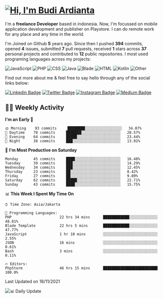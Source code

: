 # [![Hi, I'm Budi Ardianta](https://readme-typing-svg.herokuapp.com?size=24&vCenter=true&lines=%F0%9F%91%8B+Hi%2C+I'm+Budi+Ardianta+;%F0%9F%92%BB+Android+And+Web+Developer+)](https://git.io/typing-svg)

I'm a **freelance Developer** based in indonesia. Now, I'm focussed on mobile application development and publisher on Playstore. I can do remote work for any place and any time in the world.

I'm Joined on Github **5** years ago. Since then I pushed **394** commits, opened **4** issues, submitted **7** pull requests, received **1** stars across **37** personal projects and contributed to **12** public repositories.
I most used programing languages across my projects:

![JavaScript](https://img.shields.io/badge/-JavaScript-%23f1e05a?style=flat&logo=JavaScript&logoColor=white)
![PHP](https://img.shields.io/badge/-PHP-%234F5D95?style=flat&logo=PHP&logoColor=white)
![CSS](https://img.shields.io/badge/-CSS-%23563d7c?style=flat&logo=CSS&logoColor=white)
![Java](https://img.shields.io/badge/-Java-%23b07219?style=flat&logo=Java&logoColor=white)
![Blade](https://img.shields.io/badge/-Blade-%23f7523f?style=flat&logo=Blade&logoColor=white)
![HTML](https://img.shields.io/badge/-HTML-%23e34c26?style=flat&logo=HTML&logoColor=white)
![Kotlin](https://img.shields.io/badge/-Kotlin-%23A97BFF?style=flat&logo=Kotlin&logoColor=white)
![Other](https://img.shields.io/badge/-Other-%23ededed?style=flat&logo=Other&logoColor=white)

Find out more about me & feel free to say hello through any of the social links below:

[![Linkedin Badge](https://img.shields.io/badge/-budiardianata-blue?style=flat&logo=Linkedin&logoColor=white&link=https://www.linkedin.com/in/budiardianata/)](https://www.linkedin.com/in/budiardianata/)
[![Twitter Badge](https://img.shields.io/badge/-budiardianata-%231DA1F2.svg?style=flat&logo=twitter&logoColor=white&link=https://www.twitter.com/budiardianata)](https://www.linkedin.com/in/budiardianata/)
[![Instagram Badge](https://img.shields.io/badge/-budiardianata-purple?style=flat&logo=instagram&logoColor=white&link=https://instagram.com/budiardianata/)](https://instagram.com/budiardianata)
[![Medium Badge](https://img.shields.io/badge/-@budiardianata-%2312100E.svg?style=flat&logo=Medium&logoColor=white&link=https://medium.com/@budiardianata/)](https://medium.com/@budiardianata)

## 👨‍💻 Weekly Activity
<!--START_SECTION:waka-->
**I'm an Early 🐤** 

```text
🌞 Morning    93 commits     ████████░░░░░░░░░░░░░░░░░   34.07% 
🌆 Daytime    78 commits     ███████░░░░░░░░░░░░░░░░░░   28.57% 
🌃 Evening    64 commits     █████░░░░░░░░░░░░░░░░░░░░   23.44% 
🌙 Night      38 commits     ███░░░░░░░░░░░░░░░░░░░░░░   13.92%

```
📅 **I'm Most Productive on Saturday** 

```text
Monday       45 commits     ████░░░░░░░░░░░░░░░░░░░░░   16.48% 
Tuesday      39 commits     ███░░░░░░░░░░░░░░░░░░░░░░   14.29% 
Wednesday    34 commits     ███░░░░░░░░░░░░░░░░░░░░░░   12.45% 
Thursday     23 commits     ██░░░░░░░░░░░░░░░░░░░░░░░   8.42% 
Friday       27 commits     ██░░░░░░░░░░░░░░░░░░░░░░░   9.89% 
Saturday     62 commits     █████░░░░░░░░░░░░░░░░░░░░   22.71% 
Sunday       43 commits     ████░░░░░░░░░░░░░░░░░░░░░   15.75%

```


📊 **This Week I Spent My Time On** 

```text
⌚︎ Time Zone: Asia/Jakarta

💬 Programming Languages: 
PHP                      22 hrs 34 mins      ████████████░░░░░░░░░░░░░   48.81% 
Blade Template           22 hrs 5 mins       ████████████░░░░░░░░░░░░░   47.77% 
JavaScript               1 hr 10 mins        ░░░░░░░░░░░░░░░░░░░░░░░░░   2.55% 
JSON                     16 mins             ░░░░░░░░░░░░░░░░░░░░░░░░░   0.61% 
Bash                     3 mins              ░░░░░░░░░░░░░░░░░░░░░░░░░   0.11%

🔥 Editors: 
PhpStorm                 46 hrs 15 mins      █████████████████████████   100.0%

```


 Last Updated on 18/11/2021
<!--END_SECTION:waka-->

![📊 Daily Update](https://github.com/budiardianata/budiardianata/actions/workflows/update-activity.yml/badge.svg)
